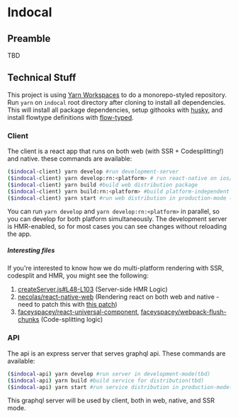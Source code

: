 # Indocal

## Preamble

TBD

## Technical Stuff

This project is using [Yarn Workspaces](https://yarnpkg.com/blog/2017/08/02/introducing-workspaces/) to do a monorepo-styled repository. Run `yarn` on `indocal` root directory after cloning to install all dependencies.
This will install all package dependencies, setup githooks with [husky](https://github.com/typicode/husky), and install flowtype definitions with [flow-typed](https://github.com/flowtype/flow-typed).

### Client

The client is a react app that runs on both web (with SSR + Codesplitting!) and native. these commands are available:

```sh
($indocal-client) yarn develop #run development-server
($indocal-client) yarn develop:rn:<platform> # run react-native on ios/android emulators
($indocal-client) yarn build #build web distribution package
($indocal-client) yarn build:rn:<platform> #build platform-independent distribution package (TBD)
($indocal-client) yarn start #run web distribution in production-mode (do yarn build first before run this command)
```

You can run `yarn develop` and `yarn develop:rn:<platform>` in parallel, so you can develop for both platform simultaneously. The development server is HMR-enabled, so for most cases you can see changes without reloading the app.

##### Interesting files

If you're interested to know how we do multi-platform rendering with SSR, codesplit and HMR, you might see the following:

1.  [createServer.js#L48-L103](https://github.com/maman/indocal/blob/master/indocal-client/src/server/createServer.js#L48-L103) (Server-side HMR Logic)
2.  [necolas/react-native-web](https://github.com/necolas/react-native-web) (Rendering react on both web and native - need to patch this with [this patch](indocal-client/__HACKS/react-native-web-ResponderEventInjection.patch))
3.  [faceyspacey/react-universal-component](https://github.com/faceyspacey/react-universal-component), [faceyspacey/webpack-flush-chunks](https://github.com/faceyspacey/webpack-flush-chunks) (Code-splitting logic)

### API

The api is an express server that serves graphql api. These commands are available:

```sh
($indocal-api) yarn develop #run server in development-mode(tbd)
($indocal-api) yarn build #build service for distribution(tbd)
($indocal-api) yarn start #run service distribution in production-mode(tbd)
```

This graphql server will be used by client, both in web, native, and SSR mode.
